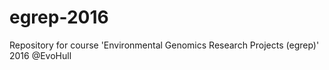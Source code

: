 # egrep-2016
Repository for course 'Environmental Genomics Research Projects (egrep)' 2016 @EvoHull
